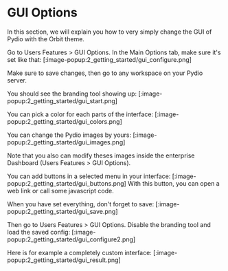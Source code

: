 # GUI Options

In this section, we will explain you how to very simply change the GUI of Pydio with the Orbit theme.

Go to Users Features > GUI Options.
In the Main Options tab, make sure it's set like that:
[:image-popup:2_getting_started/gui_configure.png]

Make sure to save changes, then go to any workspace on your Pydio server.

You should see the branding tool showing up:
[:image-popup:2_getting_started/gui_start.png]


You can pick a color for each parts of the interface:
[:image-popup:2_getting_started/gui_colors.png]


You can change the Pydio images by yours:
[:image-popup:2_getting_started/gui_images.png]

Note that you also can modify theses images inside the enterprise Dashboard (Users Features > GUI Options).



You can add buttons in a selected menu in your interface:
[:image-popup:2_getting_started/gui_buttons.png]
With this button, you can open a web link or call some javascript code.


When you have set everything, don't forget to save:
[:image-popup:2_getting_started/gui_save.png]

Then go to Users Features > GUI Options. Disable the branding tool and load the saved config:
[:image-popup:2_getting_started/gui_configure2.png]

Here is for example a completely custom interface:
[:image-popup:2_getting_started/gui_result.png]
